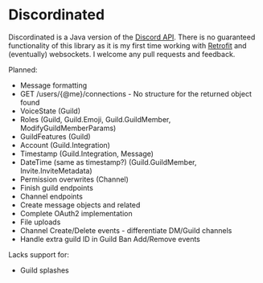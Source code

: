 Discordinated
=============
Discordinated is a Java version of the [Discord API](https://discordapp.com/developers/docs/intro). There is no guaranteed functionality
of this library as it is my first time working with [Retrofit](http://square.github.io/retrofit/) and (eventually) websockets.
I welcome any pull requests and feedback.


Planned:

* Message formatting
* GET /users/{@me}/connections - No structure for the returned object found
* VoiceState (Guild)
* Roles (Guild, Guild.Emoji, Guild.GuildMember, ModifyGuildMemberParams)
* GuildFeatures (Guild)
* Account (Guild.Integration)
* Timestamp (Guild.Integration, Message)
* DateTime (same as timestamp?) (Guild.GuildMember, Invite.InviteMetadata)
* Permission overwrites (Channel)
* Finish guild endpoints
* Channel endpoints
* Create message objects and related
* Complete OAuth2 implementation
* File uploads
* Channel Create/Delete events - differentiate DM/Guild channels
* Handle extra guild ID in Guild Ban Add/Remove events

Lacks support for:

* Guild splashes